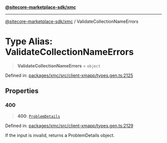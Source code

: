 [**@sitecore-marketplace-sdk/xmc**](../README.md)

***

[@sitecore-marketplace-sdk/xmc](../README.md) / ValidateCollectionNameErrors

# Type Alias: ValidateCollectionNameErrors

> **ValidateCollectionNameErrors** = `object`

Defined in: [packages/xmc/src/client-xmapp/types.gen.ts:2125](https://github.com/Sitecore/sitecore-marketplace-sdk/blob/af886e6134b8d1079ef5b8ef70b7eb2f1d9c8aeb/packages/xmc/src/client-xmapp/types.gen.ts#L2125)

## Properties

### 400

> **400**: [`ProblemDetails`](ProblemDetails.md)

Defined in: [packages/xmc/src/client-xmapp/types.gen.ts:2129](https://github.com/Sitecore/sitecore-marketplace-sdk/blob/af886e6134b8d1079ef5b8ef70b7eb2f1d9c8aeb/packages/xmc/src/client-xmapp/types.gen.ts#L2129)

If the input is invalid, returns a ProblemDetails object.
